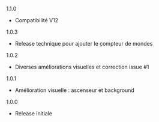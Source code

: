 1.1.0
- Compatibilité V12

1.0.3
- Release technique pour ajouter le compteur de mondes

1.0.2
- Diverses améliorations visuelles et correction issue #1

1.0.1
- Amélioration visuelle :  ascenseur et background

1.0.0
- Release initiale